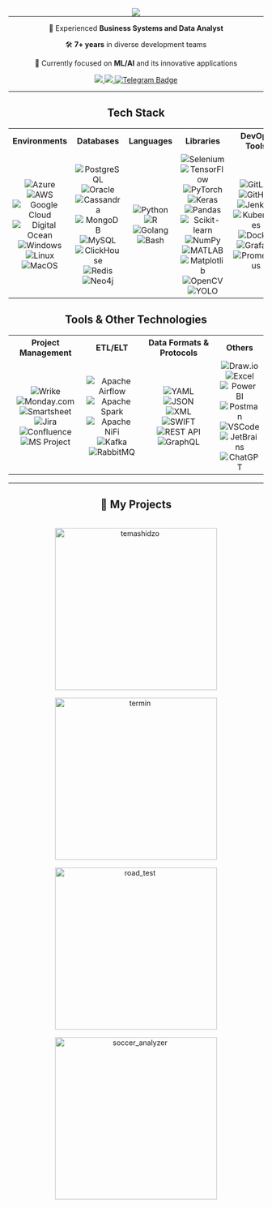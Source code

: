 <p align="center" style="margin-bottom: 0;">
  <a href="https://github.com/Temashidzo">
    <img src="https://github.com/user-attachments/assets/596cb5b6-7751-4e57-b475-a6d4d7dd901a" />
  </a>
</p>

<hr style="margin-top: 0;"/>

<div align="center">
 
 💼 Experienced **Business Systems and Data Analyst**  
 
 🛠️ **7+ years** in diverse development teams
 
 🤖 Currently focused on **ML/AI** and its innovative applications

 </div>
 
<div align="center"> 
  <a href="mailto:artem.polotovskii@gmail.com">
    <img src="https://img.shields.io/badge/Gmail-333333?style=for-the-badge&logo=gmail&logoColor=red" />
  </a>
  <a href="https://www.linkedin.com/in/artem-polotovskii-357372266/" target="_blank">
    <img src="https://img.shields.io/badge/LinkedIn-0077B5?style=for-the-badge&logo=linkedin&logoColor=white" target="_blank" />
  </a>
  <a href="https://t.me/temashidzo">
    <img src="https://img.shields.io/badge/Telegram-2CA5E0?style=for-the-badge&logo=telegram&logoColor=white" alt="Telegram Badge"/>
  </a>
</div>

<hr/>
 
<div align="center">
    <h2 align="center">Tech Stack</h2>

<table align="center">
  <tr>
    <th align="center">Environments</th>
    <th align="center">Databases</th>
    <th align="center">Languages</th>
    <th align="center">Libraries</th>
    <th align="center">DevOps Tools</th>
  </tr>
  <tr>
    <td align="center">
      <img src="https://img.shields.io/badge/Microsoft%20Azure-0089D6?style=for-the-badge&logo=microsoft&logoColor=white" alt="Azure"/>
      <br>
      <img src="https://img.shields.io/badge/Amazon%20AWS-FF9900?style=for-the-badge&logo=amazon&logoColor=white" alt="AWS"/>
      <br>
      <img src="https://img.shields.io/badge/Google%20Cloud-4285F4?style=for-the-badge&logo=google-cloud&logoColor=white" alt="Google Cloud"/>
      <br>
      <img src="https://img.shields.io/badge/Digital%20Ocean-0080FF?style=for-the-badge&logo=digitalocean&logoColor=white" alt="Digital Ocean"/>
      <br>
      <img src="https://img.shields.io/badge/Windows-0078D6?style=for-the-badge&logo=windows&logoColor=white" alt="Windows"/>
      <br>
      <img src="https://img.shields.io/badge/Linux-FCC624?style=for-the-badge&logo=linux&logoColor=black" alt="Linux"/>
      <br>
      <img src="https://img.shields.io/badge/MacOS-000000?style=for-the-badge&logo=apple&logoColor=white" alt="MacOS"/>
    </td>
    <td align="center">
      <img src="https://img.shields.io/badge/PostgreSQL-336791?style=for-the-badge&logo=postgresql&logoColor=white" alt="PostgreSQL"/>
      <br>
      <img src="https://img.shields.io/badge/Oracle-F80000?style=for-the-badge&logo=oracle&logoColor=white" alt="Oracle"/>
      <br>
      <img src="https://img.shields.io/badge/Cassandra-1287B1?style=for-the-badge&logo=apache-cassandra&logoColor=white" alt="Cassandra"/>
      <br>
      <img src="https://img.shields.io/badge/MongoDB-47A248?style=for-the-badge&logo=mongodb&logoColor=white" alt="MongoDB"/>
      <br>
      <img src="https://img.shields.io/badge/MySQL-4479A1?style=for-the-badge&logo=mysql&logoColor=white" alt="MySQL"/>
      <br>
      <img src="https://img.shields.io/badge/ClickHouse-FFCC01?style=for-the-badge&logo=clickhouse&logoColor=black" alt="ClickHouse"/>
      <br>
      <img src="https://img.shields.io/badge/Redis-DC382D?style=for-the-badge&logo=redis&logoColor=white" alt="Redis"/>
      <br>
      <img src="https://img.shields.io/badge/Neo4j-008CC1?style=for-the-badge&logo=neo4j&logoColor=white" alt="Neo4j"/> 
    </td>
    <td align="center">
      <img src="https://img.shields.io/badge/Python-3776AB?style=for-the-badge&logo=python&logoColor=white" alt="Python"/>
      <br>
      <img src="https://img.shields.io/badge/R-276DC3?style=for-the-badge&logo=r&logoColor=white" alt="R"/>
      <br>
      <img src="https://img.shields.io/badge/Go-00ADD8?style=for-the-badge&logo=go&logoColor=white" alt="Golang"/>
      <br>
      <img src="https://img.shields.io/badge/Bash-4EAA25?style=for-the-badge&logo=gnu-bash&logoColor=white" alt="Bash"/>
    </td>
    <td align="center">
      <img src="https://img.shields.io/badge/Selenium-43B02A?style=for-the-badge&logo=selenium&logoColor=white" alt="Selenium"/>
      <br>
      <img src="https://img.shields.io/badge/TensorFlow-FF6F00?style=for-the-badge&logo=tensorflow&logoColor=white" alt="TensorFlow"/>
      <br>
      <img src="https://img.shields.io/badge/PyTorch-EE4C2C?style=for-the-badge&logo=pytorch&logoColor=white" alt="PyTorch"/>
      <br>
      <img src="https://img.shields.io/badge/Keras-D00000?style=for-the-badge&logo=keras&logoColor=white" alt="Keras"/>
      <br>
      <img src="https://img.shields.io/badge/Pandas-150458?style=for-the-badge&logo=pandas&logoColor=white" alt="Pandas"/>
      <br>
      <img src="https://img.shields.io/badge/scikit--learn-F7931E?style=for-the-badge&logo=scikit-learn&logoColor=white" alt="Scikit-learn"/>
      <br>
      <img src="https://img.shields.io/badge/NumPy-013243?style=for-the-badge&logo=numpy&logoColor=white" alt="NumPy"/>
      <br>
      <img src="https://img.shields.io/badge/MATLAB-0076A8?style=for-the-badge&logo=mathworks&logoColor=white" alt="MATLAB"/>
      <br>
      <img src="https://img.shields.io/badge/Matplotlib-3776AB?style=for-the-badge&logo=python&logoColor=white" alt="Matplotlib"/>
      <br>
      <img src="https://img.shields.io/badge/OpenCV-5C3EE8?style=for-the-badge&logo=opencv&logoColor=white" alt="OpenCV"/>
      <br>
      <img src="https://img.shields.io/badge/YOLO-808080?style=for-the-badge&logo=yolo&logoColor=white" alt="YOLO"/>
    </td>
    <td align="center">
      <img src="https://img.shields.io/badge/GitLab-330F63?style=for-the-badge&logo=gitlab&logoColor=white" alt="GitLab"/>
      <br>
      <img src="https://img.shields.io/badge/GitHub-181717?style=for-the-badge&logo=github&logoColor=white" alt="GitHub"/>
      <br>
      <img src="https://img.shields.io/badge/Jenkins-D24939?style=for-the-badge&logo=jenkins&logoColor=white" alt="Jenkins"/>
      <br>
      <img src="https://img.shields.io/badge/Kubernetes-326CE5?style=for-the-badge&logo=kubernetes&logoColor=white" alt="Kubernetes"/>
      <br>
      <img src="https://img.shields.io/badge/Docker-2496ED?style=for-the-badge&logo=docker&logoColor=white" alt="Docker"/>
      <br>
      <img src="https://img.shields.io/badge/Grafana-F46800?style=for-the-badge&logo=grafana&logoColor=white" alt="Grafana"/>
      <br>
      <img src="https://img.shields.io/badge/Prometheus-E6522C?style=for-the-badge&logo=prometheus&logoColor=white" alt="Prometheus"/>
    </td>
  </tr>
</table>

<h2 align="center">Tools & Other Technologies</h2>

<table align="center">
  <tr>
    <th align="center">Project Management</th>
    <th align="center">ETL/ELT</th>
    <th align="center">Data Formats & Protocols</th>
    <th align="center">Others</th>
  </tr>
  <tr>
    <td align="center">
      <img src="https://img.shields.io/badge/Wrike-00C300?style=for-the-badge&logo=wrike&logoColor=white" alt="Wrike"/>
      <br>
      <img src="https://img.shields.io/badge/Monday.com-FF5A1F?style=for-the-badge&logo=monday&logoColor=white" alt="Monday.com"/>
      <br>
      <img src="https://img.shields.io/badge/Smartsheet-0033A0?style=for-the-badge&logo=smartsheet&logoColor=white" alt="Smartsheet"/>
      <br>
      <img src="https://img.shields.io/badge/Jira-0052CC?style=for-the-badge&logo=jira&logoColor=white" alt="Jira"/>
      <br>
      <img src="https://img.shields.io/badge/Confluence-172B4D?style=for-the-badge&logo=confluence&logoColor=white" alt="Confluence"/>
      <br>
      <img src="https://img.shields.io/badge/MS%20Project-217346?style=for-the-badge&logo=microsoft-project&logoColor=white" alt="MS Project"/>
      <br>
    </td>
    <td align="center">
      <img src="https://img.shields.io/badge/Apache%20Airflow-017CEE?style=for-the-badge&logo=apache-airflow&logoColor=white" alt="Apache Airflow"/>
      <br>
      <img src="https://img.shields.io/badge/Apache%20Spark-E25A1C?style=for-the-badge&logo=apache-spark&logoColor=white" alt="Apache Spark"/>
      <br>
      <img src="https://img.shields.io/badge/Apache%20NiFi-000000?style=for-the-badge&logo=apache-nifi&logoColor=white" alt="Apache NiFi"/>
      <br>
      <img src="https://img.shields.io/badge/Kafka-231F20?style=for-the-badge&logo=apache-kafka&logoColor=white" alt="Kafka"/>
      <br>
      <img src="https://img.shields.io/badge/RabbitMQ-FF6600?style=for-the-badge&logo=rabbitmq&logoColor=white" alt="RabbitMQ"/>
    </td>
    <td align="center">
      <img src="https://img.shields.io/badge/YAML-000000?style=for-the-badge&logo=yaml&logoColor=white" alt="YAML"/>
      <br>
      <img src="https://img.shields.io/badge/JSON-000000?style=for-the-badge&logo=json&logoColor=white" alt="JSON"/>
      <br>
      <img src="https://img.shields.io/badge/XML-000000?style=for-the-badge&logo=xml&logoColor=white" alt="XML"/>
      <br>
      <img src="https://img.shields.io/badge/SWIFT-005587?style=for-the-badge&logo=globe&logoColor=white" alt="SWIFT"/>
      <br>
      <img src="https://img.shields.io/badge/REST%20API-000000?style=for-the-badge&logo=swagger&logoColor=white" alt="REST API"/>
      <br>
      <img src="https://img.shields.io/badge/GraphQL-E10098?style=for-the-badge&logo=graphql&logoColor=white" alt="GraphQL"/>
      <br>
    </td>
    <td align="center">
      <img src="https://img.shields.io/badge/Draw.io-0066FF?style=for-the-badge&logo=diagrams.net&logoColor=white" alt="Draw.io"/>
      <br>
      <img src="https://img.shields.io/badge/Excel-217346?style=for-the-badge&logo=microsoft-excel&logoColor=white" alt="Excel"/>
      <br>
      <img src="https://img.shields.io/badge/Power%20BI-F2C811?style=for-the-badge&logo=power-bi&logoColor=black" alt="Power BI"/>
      <br>
      <img src="https://img.shields.io/badge/Postman-FF6C37?style=for-the-badge&logo=postman&logoColor=white" alt="Postman"/>
      <br>
      <img src="https://img.shields.io/badge/VSCode-007ACC?style=for-the-badge&logo=visual-studio-code&logoColor=white" alt="VSCode"/>
      <br>
      <img src="https://img.shields.io/badge/JetBrains-000000?style=for-the-badge&logo=jetbrains&logoColor=white" alt="JetBrains"/>
      <br>
      <img src="https://img.shields.io/badge/ChatGPT-00A67E?style=for-the-badge&logo=openai&logoColor=white" alt="ChatGPT"/>
    </td>
  </tr>
</table>

<hr style="margin-top: 0;"/>

<div align="center">
  <h2>📁 My Projects</h2>
  <br>
</div>



<div style="display: flex; flex-wrap: wrap; gap: 15px; justify-content: center; max-width: 1020px; margin: auto;">

  <a href="https://github.com/temashidzo/temashidzo">
    <img width="320" src="https://github-readme-stats.vercel.app/api/pin/?username=temashidzo&repo=temashidzo&bg_color=45,ff6a00,9b5de5&title_color=ffffff&text_color=ffffff&icon_color=ffffff&border_radius=8&show_icons=true" alt="temashidzo">
  </a>

  <a href="https://github.com/temashidzo/termin">
    <img width="320" src="https://github-readme-stats.vercel.app/api/pin/?username=temashidzo&repo=termin&bg_color=45,ff6a00,9b5de5&title_color=ffffff&text_color=ffffff&icon_color=ffffff&border_radius=8&show_icons=true" alt="termin">
  </a>

  <a href="https://github.com/temashidzo/road_test">
    <img width="320" src="https://github-readme-stats.vercel.app/api/pin/?username=temashidzo&repo=road_test&bg_color=45,ff6a00,9b5de5&title_color=ffffff&text_color=ffffff&icon_color=ffffff&border_radius=8&show_icons=true" alt="road_test">
  </a>

  <a href="https://github.com/temashidzo/soccer_analyzer">
    <img width="320" src="https://github-readme-stats.vercel.app/api/pin/?username=temashidzo&repo=soccer_analyzer&bg_color=45,ff6a00,9b5de5&title_color=ffffff&text_color=ffffff&icon_color=ffffff&border_radius=8&show_icons=true" alt="soccer_analyzer">
  </a>

</div>








</hr>
